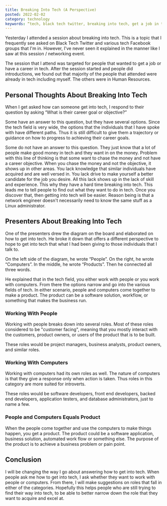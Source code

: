 ```yaml
---
title: Breaking Into Tech (A Perspective)
posted: 2022-02-02
category: technology
keywords: “tech, black tech twitter, breaking into tech, get a job in tech, entering tech, working in tech, #blacktechtwitter”
---
```


Yesterday I attended a session about breaking into tech. 
This is a topic that I frequently see asked on Black Tech Twitter and
various tech Facebook groups that I'm in. However,  I've never seen it
explained in the manner like I saw at this session / networking event. 

The session that I attend was targeted for people that wanted to get a job or have a career in tech. 
After the session started and people did introductions, we found out that majority of the people that attended were already in tech including myself. The others were in Human Resources.

## Personal Thoughts About Breaking Into Tech

When I get asked how can someone get into tech, I respond to their question by asking “What is their career goal or objective?”

Some have an answer to this question, but they have several options. Since the tech field is very wide, 
the options that the individuals that I have spoke with have different paths. Thus it is still difficult to give them a trajectory or guidance on how to progress to achieving their career goals.

Some do not have an answer to this question. They just know that a lot of people make good money in tech and they want in on the money. 
Problem with this line of thinking is that some want to chase the money and not have a career objective. When you chase the money and not the objective, it shows up in other areas. 
You lack knowledge that similar individuals have acquired and are well versed in. 
You lack drive to make yourself a better candidate for the job you desire. 
All this lack shows up in the lack of skill and experience. This why they have a hard time breaking into tech. 
This leads me to tell people to find out what they want to do in tech. Once you discover that, then getting into tech will be easier. Reason being is that a network engineer doesn't necessarily need to know the same stuff as a Linux administrator. 


## Presenters About Breaking Into Tech

One of the presenters drew the diagram on the board and elaborated on how to get into tech. 
He broke it down that offers a different perspective to hope to get into tech that what I had been 
giving to those individuals that I talk to. 

On the left side of the diagram, he wrote “People”. On the right, he wrote “Computers”. In the middle,
he wrote “Products”.  Then he connected all three words.

He explained that in the tech field, you either work with people or you work with computers. 
From there the options narrow and go into the various fields of tech. In either scenario, people 
and computers come together to make a product. 
The product can be a software solution, workflow, or something that makes the business run.

### Working With People

Working with people breaks down into several roles. Most of these roles considered to be "customer facing", meaning that you mostly interact with the customers, product owners, or users of the product that is to be built. 

These roles would be project managers, business analysts, product owners, and similar roles. 

### Working With Computers

Working with computers had its own roles as well. The nature of computers is that they give a response only when action is taken. Thus roles in this category are more suited for introverts. 

These roles would be software developers, front end developers, backed end developers, application testers, and database administrators, just to name a few. 

### People and Computers Equals Product

When the people come together and use the computers to make things happen, you get a product. 
The product could be a software application, business solution, automated work flow or something else. 
The purpose of the product is to achieve a business problem or pain point. 

## Conclusion

I will be changing the way I go about answering how to get into tech. 
When people ask me how to get into tech, I ask whether they want to work with people or computers. 
From there, I will make suggestions on roles that fall in either of the categories. Hopefully this 
helps people who are still trying to find their way into tech, to be able to better narrow down 
the role that they want to acquire and excel at. 
